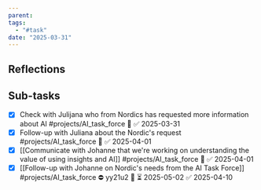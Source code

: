 ```yaml
---
parent: 
tags:
  - "#task"
date: "2025-03-31"
---
```

## Reflections

## Sub-tasks
* [x] Check with Julijana who from Nordics has requested more information about AI #projects/AI_task_force 🔼 ✅ 2025-03-31
* [x] Follow-up with Juliana about the Nordic's request #projects/AI_task_force 🔼 ✅ 2025-04-01
* [x] [[Communicate with Johanne that we're working on understanding the value of using insights and AI]] #projects/AI_task_force 🔼 ✅ 2025-04-01
* [x] [[Follow-up with Johanne on Nordic's needs from the AI Task Force]] #projects/AI_task_force ⛔ yy21u2 🔼 ⏳ 2025-05-02 ✅ 2025-04-10